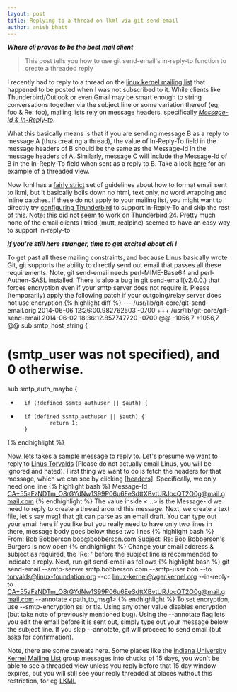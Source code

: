 ```yaml
---
layout: post
title: Replying to a thread on lkml via git send-email
author: anish_bhatt
---
```


***Where cli proves to be the best mail client***

  > This post tells you how to use git send-email's in-reply-to function to create a threaded reply

I recently had to reply to a thread on the [linux kernel mailing list](https://lkml.org/) that happened to be posted when I was not subscribed to it. While clients like Thunderbird/Outlook or even Gmail may be smart enough to string conversations together via the subject line or some variation thereof (eg, foo & Re: foo), mailing lists rely on message headers, specifically [*Message-Id* & *In-Reply-to*](http://cr.yp.to/immhf/thread.html).

What this basically means is that if you are sending message B as a reply to message A (thus creating a thread), the value of In-Reply-To field in the message headers of B should be the same as the Message-Id in the message headers of A. Similarly, message C will include the Message-Id of B in the In-Reply-To field when sent as a reply to B. Take a look [here](http://lkml.iu.edu//hypermail/linux/kernel/1406.2/index.html) for an example of a threaded view.

Now lkml has a [fairly strict](https://www.kernel.org/doc/Documentation/email-clients.txt) set of guidelines about how to format email sent to lkml, but it basically boils down no html, text only, no word wrapping and inline patches. If these do not apply to your mailing list, you might want to directly try [configuring Thunderbird](http://www.pixelbeat.org/docs/thunderbird-threading.html) to support In-Reply-To and skip the rest of this. Note: this did not seem to work on Thunderbird 24. Pretty much none of the email clients I tried (mutt, realpine) seemed to have an easy way to support in-reply-to

***If you're still here stranger, time to get excited about cli !***

To get past all these mailing constraints, and because Linus basically wrote Git, git supports the ability to directly send out email that passes all these requirements. Note, git send-email needs perl-MIME-Base64 and perl-Authen-SASL installed. There is also a bug in git send-email(v2.0.0.) that forces encryption even if your smtp server does not require it. Please (temporarily) apply the following patch if your outgoing/relay server does not use encryption
{% highlight diff %}
--- /usr/lib/git-core/git-send-email.orig       2014-06-06 12:26:00.982762503 -0700
+++ /usr/lib/git-core/git-send-email    2014-06-02 18:36:12.857747720 -0700
@@ -1056,7 +1056,7 @@ sub smtp_host_string {
 # (smtp_user was not specified), and 0 otherwise.

 sub smtp_auth_maybe {
-       if (!defined $smtp_authuser || $auth) {
+       if (defined $smtp_authuser || $auth) {
                return 1;
        }

{% endhighlight %}

Now, lets takes a sample message to reply to. Let's presume we want to reply to [Linus Torvalds](https://lkml.org/lkml/2014/6/16/1) (Please do not actually email Linus, you will be ignored and hated). First thing we want to do is fetch the headers for that message, which we can see by clicking [[headers]](https://lkml.org/lkml/headers/2014/6/16/1). Specifically, we only need one line
{% highlight bash %}
Message-Id	<CA+55aFzNDTm_O8rGYdNw1S99P06u6EeSdttXBvtURJocQT2O0g@mail.gmail.com>
{% endhighlight %}
The value inside <...> is the Message-Id we need to reply to create a thread around this message. Next, we create a text file, let's say msg1 that git can parse as an email draft. You can type out your email here if you like but you really need to have only two lines in there, message body goes below these two lines
{% highlight bash %}
From: Bob Bobberson <bob@bobberson.com>
Subject: Re: Bob Bobberson\'s Burgers is now open
{% endhighlight %}
Change your email address & subject as required, the 'Re: ' before the subject line is recommended to indicate a reply. Next, run git send-email as follows
{% highlight bash %}
git send-email --smtp-server smtp.bobberson.com --smtp-user bob --to torvalds@linux-foundation.org --cc linux-kernel@vger.kernel.org  --in-reply-to CA+55aFzNDTm_O8rGYdNw1S99P06u6EeSdttXBvtURJocQT2O0g@mail.gmail.com --annotate <path_to_msg1>
{% endhighlight %}
To set encryption, use --smtp-encryption ssl or tls. Using any other value disables encryption (but take note of previously mentioned bug). Using the --annotate flag lets you edit the email before it is sent out, simply type out your message below the subject line. If you skip --annotate, git will proceed to send email (but asks for confirmation).

Note, there are some caveats here. Some places like the [Indiana University Kernel Mailing List](http://lkml.iu.edu/hypermail/) group messages into chucks of 15 days, you won't be able to see a threaded view unless you reply before that 15 day window expires, but you will still see your reply threaded at places without this restriction, for eg [LKML](https://lkml.org)
